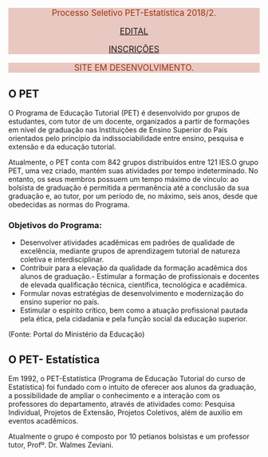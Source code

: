 <!-- alert-info, alert-warning, alert-danger -->

<div class="alert alert-success" style="font-size:120%; font-weight: normal; color: #931;
background-color: #e9c8c1; border-color: #cb703f;">
<center>

Processo Seletivo PET-Estatística 2018/2.</br>

<a href="./download/Edital 2018-02.pdf">EDITAL</a></br>

<a href="https://form.jotformz.com/82126752847665">INSCRIÇÕES</a>

</center>
</div>

<div class="alert alert-success" style="font-size:120%; font-weight: normal; color: #931;
background-color: #e9c8c1; border-color: #cb703f;">
<center>

SITE EM DESENVOLVIMENTO.</br>

</center>
</div>
 
## O PET

O Programa de Educação Tutorial (PET) é desenvolvido por grupos de 
estudantes, com tutor de um docente, organizados a partir de formações 
em nível de graduação nas Instituições de Ensino Superior do País 
orientados pelo princípio da indissociabilidade entre ensino, pesquisa e 
extensão e da educação tutorial.

Atualmente, o PET conta com 842 grupos distribuídos entre 121 IES.O 
grupo PET, uma vez criado, mantém suas atividades por tempo indeterminado.
No entanto, os seus membros possuem um tempo máximo de vínculo: ao bolsista
de graduação é permitida a permanência até a conclusão da sua graduação e,
ao tutor, por um período de, no máximo, seis anos, desde que obedecidas as
normas do Programa.

### Objetivos do Programa:

- Desenvolver atividades acadêmicas em padrões de qualidade de excelência, 
  mediante grupos de aprendizagem tutorial de natureza coletiva e 
  interdisciplinar.
- Contribuir para a elevação da qualidade da formação acadêmica dos alunos 
  de graduação.- Estimular a formação de profissionais e docentes de elevada 
  qualificação técnica, científica, tecnológica e acadêmica.
- Formular novas estratégias de desenvolvimento e modernização do ensino 
  superior no país.
- Estimular o espírito crítico, bem como a atuação profissional pautada 
  pela ética, pela cidadania e pela função social da educação superior.
  
(Fonte: Portal do Ministério da Educação)

## O PET- Estatística

Em 1992, o PET-Estatística (Programa de Educação Tutorial do curso de 
Estatística) foi fundado com o intuito de oferecer aos alunos da graduação, 
a possibilidade de ampliar o conhecimento e a interação com os professores 
do departamento, através de atividades como: Pesquisa Indivídual, Projetos 
de Extensão, Projetos Coletivos, além de auxilio em eventos acadêmicos.  
    
Atualmente o grupo é composto por 10 petianos bolsistas e um professor 
tutor, Profº. Dr. Walmes Zeviani.
